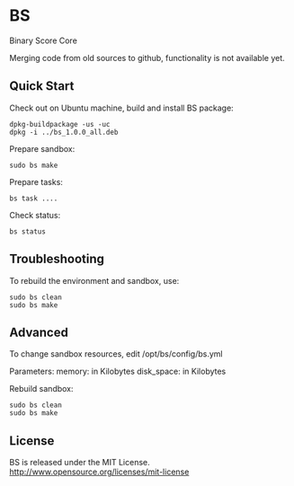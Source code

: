 BS
==

Binary Score Core


Merging code from old sources to github, functionality is not available yet.

## Quick Start

Check out on Ubuntu machine, build and install BS package:

    dpkg-buildpackage -us -uc
    dpkg -i ../bs_1.0.0_all.deb
   

Prepare sandbox:

    sudo bs make
        
Prepare tasks:

    bs task ....
    
Check status:

    bs status

## Troubleshooting

To rebuild the environment and sandbox, use:

    sudo bs clean
    sudo bs make

## Advanced

To change sandbox resources, edit
    /opt/bs/config/bs.yml

Parameters:
    memory: in Kilobytes
    disk_space: in Kilobytes

Rebuild sandbox:

    sudo bs clean
    sudo bs make

## License

BS is released under the MIT License. http://www.opensource.org/licenses/mit-license

